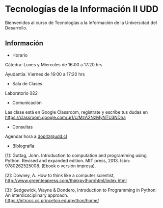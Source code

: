 # Tecnologías de la Información II UDD

Bienvenidos al curso de Tecnologías a la Información de la Universidad del Desarrollo.

## Información

* Horario

Cátedra: Lunes y Miercoles de 16:00 a 17:20 hrs

Ayudantía: Viernes de 16:00 a 17:20 hrs

* Sala de Clases

Laboratorio 022

* Comunicación

Las clase está en Google Classroom, regístrate y escribe tus dudas en https://classroom.google.com/u/1/c/MzA2NzMyNTU3NDha

* Consultas

Agendar hora a dopitz@udd.cl

* Biblografía

[1]: Guttag, John. Introduction to computation and programming using Python. Revised and expanded edition. MIT press, 2013. Isbn: 9780262525008. (Ebook o versión impresa).

[2]: Downey, A. How to think like a computer scientist, http://www.greenteapress.com/thinkpython/html/index.html

[3]: Sedgewick, Wayne & Dondero, Introduction to Programming in Python: An interdicsciplinary approach. https://introcs.cs.princeton.edu/python/home/
